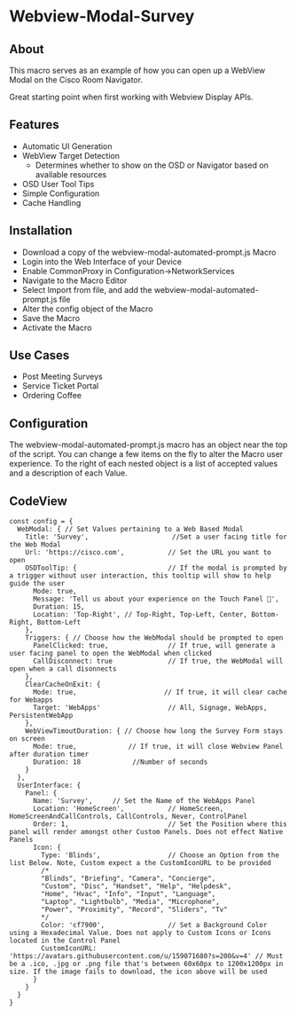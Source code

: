 # Webview-Modal-Survey

## About
This macro serves as an example of how you can open up a WebView Modal on the Cisco Room Navigator.

Great starting point when first working with Webview Display APIs.

## Features

* Automatic UI Generation
* WebView Target Detection
  * Determines whether to show on the OSD or Navigator based on available resources
* OSD User Tool Tips
* Simple Configuration
* Cache Handling

## Installation
* Download a copy of the webview-modal-automated-prompt.js Macro
* Login into the Web Interface of your Device
* Enable CommonProxy in Configuration->NetworkServices
* Navigate to the Macro Editor
* Select Import from file, and add the webview-modal-automated-prompt.js file
* Alter the config object of the Macro
* Save the Macro
* Activate the Macro

## Use Cases
* Post Meeting Surveys
* Service Ticket Portal
* Ordering Coffee

## Configuration
The webview-modal-automated-prompt.js macro has an object near the top of the script. You can change a few items on the fly to alter the Macro user experience. To the right of each nested object is a list of accepted values and a description of each Value.

## CodeView
```
const config = {
  WebModal: { // Set Values pertaining to a Web Based Modal
    Title: 'Survey',                     //Set a user facing title for the Web Modal
    Url: 'https://cisco.com',           // Set the URL you want to open
    OSDToolTip: {                       // If the modal is prompted by a trigger without user interaction, this tooltip will show to help guide the user
      Mode: true,
      Message: 'Tell us about your experience on the Touch Panel 🙂',
      Duration: 15,
      Location: 'Top-Right', // Top-Right, Top-Left, Center, Bottom-Right, Bottom-Left
    },
    Triggers: { // Choose how the WebModal should be prompted to open
      PanelClicked: true,               // If true, will generate a user facing panel to open the WebModal when clicked
      CallDisconnect: true              // If true, the WebModal will open when a call disonnects
    },
    ClearCacheOnExit: {
      Mode: true,                      // If true, it will clear cache for Webapps
      Target: 'WebApps'                 // All, Signage, WebApps, PersistentWebApp
    },
    WebViewTimoutDuration: { // Choose how long the Survey Form stays on screen
      Mode: true,             // If true, it will close Webview Panel after duration timer
      Duration: 18             //Number of seconds 
    }
  },
  UserInterface: {
    Panel: {
      Name: 'Survey',     // Set the Name of the WebApps Panel
      Location: 'HomeScreen',           // HomeScreen, HomeScreenAndCallControls, CallControls, Never, ControlPanel
      Order: 1,                         // Set the Position where this panel will render amongst other Custom Panels. Does not effect Native Panels
      Icon: {
        Type: 'Blinds',                 // Choose an Option from the list Below. Note, Custom expect a the CustomIconURL to be provided
        /*
        "Blinds", "Briefing", "Camera", "Concierge", 
        "Custom", "Disc", "Handset", "Help", "Helpdesk", 
        "Home", "Hvac", "Info", "Input", "Language", 
        "Laptop", "Lightbulb", "Media", "Microphone", 
        "Power", "Proximity", "Record", "Sliders", "Tv"
        */
        Color: 'cf7900',                // Set a Background Color using a Hexadecimal Value. Does not apply to Custom Icons or Icons located in the Control Panel
        CustomIconURL: 'https://avatars.githubusercontent.com/u/159071680?s=200&v=4' // Must be a .ico, .jpg or .png file that's between 60x60px to 1200x1200px in size. If the image fails to download, the icon above will be used
      }
    }
  }
}
```
